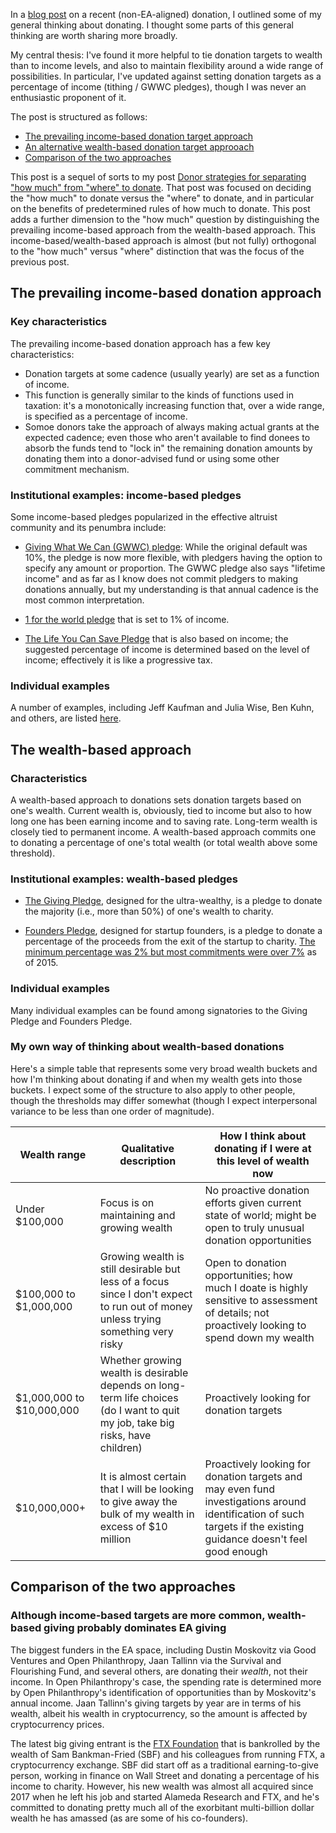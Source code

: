 In a [blog
post](https://vipulnaik.com/blog/my-somewhat-unusual-q4-2021-donation/)
on a recent (non-EA-aligned) donation, I outlined some of my general
thinking about donating. I thought some parts of this general thinking
are worth sharing more broadly.

My central thesis: I've found it more helpful to tie donation targets
to wealth than to income levels, and also to maintain flexibility
around a wide range of possibilities. In particular, I've updated
against setting donation targets as a percentage of income (tithing /
GWWC pledges), though I was never an enthusiastic proponent of it.

The post is structured as follows:

* [The prevailing income-based donation target approach](#the-prevailing-income-based-donation-target-approach)
* [An alternative wealth-based donation target approoach](#an-alternative-wealth-based-donation-target-approach)
* [Comparison of the two approaches](#comparison-of-the-two-approaches)

This post is a sequel of sorts to my post [Donor strategies for
separating "how much" from "where" to
donate](https://forum.effectivealtruism.org/posts/4R5f4ntM6t3GLoLTw/donor-strategies-for-separating-how-much-from-where-to). That
post was focused on deciding the "how much" to donate versus the
"where" to donate, and in particular on the benefits of predetermined
rules of how much to donate. This post adds a further dimension to the
"how much" question by distinguishing the prevailing income-based
approach from the wealth-based approach. This
income-based/wealth-based approach is almost (but not fully)
orthogonal to the "how much" versus "where" distinction that was the
focus of the previous post.

## The prevailing income-based donation approach

### Key characteristics

The prevailing income-based donation approach has a few key characteristics:

* Donation targets at some cadence (usually yearly) are set as a function of income.
* This function is generally similar to the kinds of functions used in
  taxation: it's a monotonically increasing function that, over a wide
  range, is specified as a percentage of income.
* Somoe donors take the approach of always making actual grants at the
  expected cadence; even those who aren't available to find donees to
  absorb the funds tend to "lock in" the remaining donation amounts by
  donating them into a donor-advised fund or using some other
  commitment mechanism.

### Institutional examples: income-based pledges

Some income-based pledges popularized in the effective altruist
community and its penumbra include:

* [Giving What We Can (GWWC)
  pledge](https://www.givingwhatwecan.org/pledge/): While the original
  default was 10%, the pledge is now more flexible, with pledgers
  having the option to specify any amount or proportion. The GWWC
  pledge also says "lifetime income" and as far as I know does not
  commit pledgers to making donations annually, but my understanding
  is that annual cadence is the most common interpretation.

* [1 for the world pledge](https://www.1fortheworld.org/pledge-101)
  that is set to 1% of income.

* [The Life You Can Save
  Pledge](https://www.thelifeyoucansave.org/take-the-pledge/) that is
  also based on income; the suggested percentage of income is
  determined based on the level of income; effectively it is like a
  progressive tax.

### Individual examples

A number of examples, including Jeff Kaufman and Julia Wise, Ben Kuhn,
and others, are listed
[here](https://forum.effectivealtruism.org/posts/4R5f4ntM6t3GLoLTw/donor-strategies-for-separating-how-much-from-where-to#Predetermined_rule_strategy__Use_predetermined_rule_for__how_much__and_decide_the__where__within_that_budget).

## The wealth-based approach

### Characteristics

A wealth-based approach to donations sets donation targets based on
one's wealth. Current wealth is, obviously, tied to income but also to
how long one has been earning income and to saving rate. Long-term
wealth is closely tied to permanent income. A wealth-based approach
commits one to donating a percentage of one's total wealth (or total
wealth above some threshold).

### Institutional examples: wealth-based pledges

* [The Giving Pledge](https://givingpledge.org/), designed for the
  ultra-wealthy, is a pledge to donate the majority (i.e., more than
  50%) of one's wealth to charity.

* [Founders Pledge](https://founderspledge.com/), designed for startup
  founders, is a pledge to donate a percentage of the proceeds from
  the exit of the startup to charity. [The minimum percentage was 2%
  but most commitments were over
  7%](https://www.fastcompany.com/90240242/why-nonprofits-should-be-courting-entrepreneurs-as-donors)
  as of 2015.

### Individual examples

Many individual examples can be found among signatories to the Giving
Pledge and Founders Pledge.

### My own way of thinking about wealth-based donations

Here's a simple table that represents some very broad wealth buckets
and how I'm thinking about donating if and when my wealth gets into
those buckets. I expect some of the structure to also apply to other
people, though the thresholds may differ somewhat (though I expect
interpersonal variance to be less than one order of magnitude).

Wealth range | Qualitative description | How I think about donating if I were at this level of wealth now
-- | -- | --
Under $100,000 | Focus is on maintaining and growing wealth | No proactive donation efforts given current state of world; might be open to truly unusual donation opportunities
$100,000 to $1,000,000 | Growing wealth is still desirable but less of a focus since I don't expect to run out of money unless trying something very risky | Open to donation opportunities; how much I doate is highly sensitive to assessment of details; not proactively looking to spend down my wealth
$1,000,000 to $10,000,000 | Whether growing wealth is desirable depends on long-term life choices (do I want to quit my job, take big risks, have children) | Proactively looking for donation targets
$10,000,000+ | It is almost certain that I will be looking to give away the bulk of my wealth in excess of $10 million | Proactively looking for donation targets and may even fund investigations around identification of such targets if the existing guidance doesn't feel good enough

## Comparison of the two approaches

### Although income-based targets are more common, wealth-based giving probably dominates EA giving

The biggest funders in the EA space, including Dustin Moskovitz via
Good Ventures and Open Philanthropy, Jaan Tallinn via the Survival and
Flourishing Fund, and several others, are donating their *wealth*, not
their income. In Open Philanthropy's case, the spending rate is
determined more by Open Philanthropy's identification of opportunities
than by Moskovitz's annual income. Jaan Tallinn's giving targets by
year are in terms of his wealth, albeit his wealth in cryptocurrency,
so the amount is affected by cryptocurrency prices.

The latest big giving entrant is the [FTX
Foundation](https://ftx.com/en/foundation) that is bankrolled by the
wealth of Sam Bankman-Fried (SBF) and his colleagues from running FTX,
a cryptocurrency exchange. SBF did start off as a traditional
earning-to-give person, working in finance on Wall Street and donating
a percentage of his income to charity. However, his new wealth was
almost all acquired since 2017 when he left his job and started
Alameda Research and FTX, and he's committed to donating pretty much
all of the exorbitant multi-billion dollar wealth he has amassed (as
are some of his co-founders).

